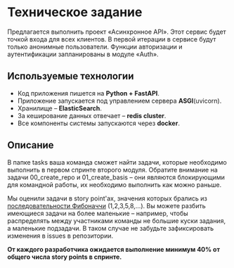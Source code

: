 # Техническое задание

Предлагается выполнить проект «Асинхронное API». Этот сервис будет точкой входа для всех клиентов. В первой итерации в сервисе будут только анонимные пользователи. Функции авторизации и аутентификации запланированы в модуле «Auth».

## Используемые технологии

- Код приложения пишется на **Python + FastAPI**.
- Приложение запускается под управлением сервера **ASGI**(uvicorn).
- Хранилище – **ElasticSearch**.
- За кеширование данных отвечает – **redis cluster**.
- Все компоненты системы запускаются через **docker**.

## Описание
В папке tasks ваша команда сможет найти задачи, которые необходимо выполнить в первом спринте второго модуля. Обратите внимание на задачи 00_create_repo и 01_create_basis – они являются блокирующими для командной работы, их необходимо выполнить как можно раньше.

Мы оценили задачи в story point'ах, значения которых брались из [последовательности Фибоначчи](https://ru.wikipedia.org/wiki/Числа_Фибоначчи) (1,2,3,5,8,…).
Вы можете разбить имеющиеся задачи на более маленькие – например, чтобы распределять между участниками команды не большие куски задания, а маленькие подзадачи. В таком случае не забудьте зафиксировать изменения в issues в репозитории.

**От каждого разработчика ожидается выполнение минимум 40% от общего числа story points в спринте.**
